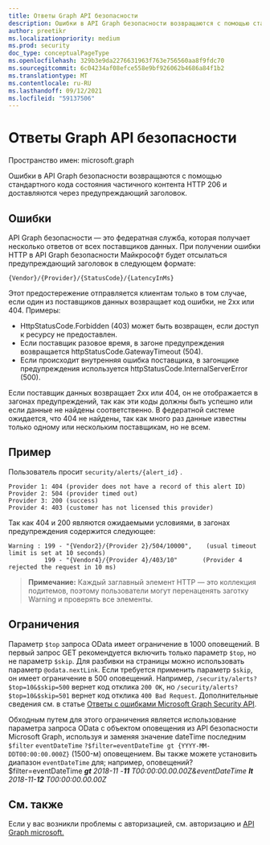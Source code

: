 ```yaml
---
title: Ответы Graph API безопасности
description: Ошибки в API Graph безопасности возвращаются с помощью стандартного кода состояния частичного контента HTTP 206 и доставляются через предупреждающий заголовок.
author: preetikr
ms.localizationpriority: medium
ms.prod: security
doc_type: conceptualPageType
ms.openlocfilehash: 329b3e9da2276631963f763e756560aa8f9fdc70
ms.sourcegitcommit: 6c04234af08efce558e9bf926062b4686a84f1b2
ms.translationtype: MT
ms.contentlocale: ru-RU
ms.lasthandoff: 09/12/2021
ms.locfileid: "59137506"
---
```

# <a name="microsoft-graph-security-api-error-responses"></a>Ответы Graph API безопасности

Пространство имен: microsoft.graph

Ошибки в API Graph безопасности возвращаются с помощью стандартного кода состояния частичного контента HTTP 206 и доставляются через предупреждающий заголовок.

## <a name="errors"></a>Ошибки

API Graph безопасности — это федератная служба, которая получает несколько ответов от всех поставщиков данных. При получении ошибки HTTP в API Graph безопасности Майкрософт будет отсылаться предупреждающий заголовок в следующем формате:
<!-- { "blockType": "ignored" } -->

```http
{Vendor}/{Provider}/{StatusCode}/{LatencyInMs}
```

Этот предостережение отправляется клиентам только в том случае, если один из поставщиков данных возвращает код ошибки, не 2xx или 404. Примеры:

- HttpStatusCode.Forbidden (403) может быть возвращен, если доступ к ресурсу не предоставлен.
- Если поставщик разовое время, в загоне предупреждения возвращается httpStatusCode.GatewayTimeout (504).
- Если происходит внутренняя ошибка поставщика, в загонщике предупреждения используется httpStatusCode.InternalServerError (500).

Если поставщик данных возвращает 2xx или 404, он не отображается в загонах предупреждений, так как эти коды должны быть успешно или если данные не найдены соответственно. В федератной системе ожидается, что 404 не найдены, так как много раз данные известны только одному или нескольким поставщикам, но не всем.

## <a name="example"></a>Пример

Пользователь просит `security/alerts/{alert_id}` .

```
Provider 1: 404 (provider does not have a record of this alert ID)
Provider 2: 504 (provider timed out)
Provider 3: 200 (success)
Provider 4: 403 (customer has not licensed this provider)
```

Так как 404 и 200 являются ожидаемыми условиями, в загонах предупреждения содержится следующее:

```HTTP
Warning : 199 - "{Vendor2}/{Provider 2}/504/10000",    (usual timeout limit is set at 10 seconds)
          199 - "{Vendor4}/{Provider 4}/403/10"       (Provider 4 rejected the request in 10 ms)
```

> **Примечание:** Каждый заглавный элемент HTTP — это коллекция подитемов, поэтому пользователи могут перенаценять заготку Warning и проверять все элементы.

## <a name="constraints"></a>Ограничения

Параметр `$top` запроса OData имеет ограничение в 1000 оповещений. В первый запрос GET рекомендуется включить только параметр `$top`, но не параметр `$skip`. Для разбивки на страницы можно использовать параметр `@odata.nextLink`. Если требуется применить параметр `$skip`, он имеет ограничение в 500 оповещений. Например, `/security/alerts?$top=10&$skip=500` вернет код отклика `200 OK`, но `/security/alerts?$top=10&$skip=501` вернет код отклика `400 Bad Request`. Дополнительные сведения см. в статье [Ответы с ошибками Microsoft Graph Security API](../resources/security-error-codes.md).

Обходным путем для этого ограничения является использование параметра запроса OData с объектом оповещения из API безопасности Microsoft Graph, используя и заменяя значение dateTime последним `$filter` `eventDateTime` `?$filter=eventDateTime gt {YYYY-MM-DDT00:00:00.000Z}` (1500-м) оповещением. Вы также можете установить диапазон `eventDateTime` для; например, оповещений?$filter=eventDateTime ***gt** 2018-11 -**11** T00:00:00.00.00Z&eventDateTime **lt** 2018-11-**12** T00:00:00.00.00Z*

## <a name="see-also"></a>См. также

Если у вас возникли проблемы с авторизацией, см. авторизацию и [API Graph microsoft.](/graph/security-authorization)

